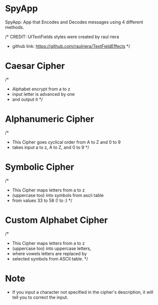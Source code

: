 # SpyApp

SpyApp: App that Encodes and Decodes messages using 4 different methods.

/* CREDIT: UITextFields styles were created by raul riera
 * github link: https://github.com/raulriera/TextFieldEffects
 */
 
 # Caesar Cipher
 /*
  * Alphabet encrypt from a to z
  * input letter is advanced by one
  * and output it
  */
  
# Alphanumeric Cipher
/*
 * This Cipher goes cyclical order from A to Z and 0 to 9
 * takes input a to z, A to Z, and 0 to 9
 */
 
# Symbolic Cipher
/*
 * This Cipher maps letters from a to z
 * (uppercase too) into symbols from ascii table
 * from values 33 to 58 (! to :)
 */
 
# Custom Alphabet Cipher
/*
 * This Cipher maps letters from a to z
 * (uppercase too) into uppercase letters,
 * where vowels letters are replaced by
 * selected symbols from ASCII table.
 */
 
 # Note
 - If you input a character not specified in the cipher's description,
 it will tell you to correct the input.
